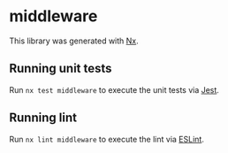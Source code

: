 # middleware

This library was generated with [Nx](https://nx.dev).

## Running unit tests

Run `nx test middleware` to execute the unit tests via [Jest](https://jestjs.io).

## Running lint

Run `nx lint middleware` to execute the lint via [ESLint](https://eslint.org/).
